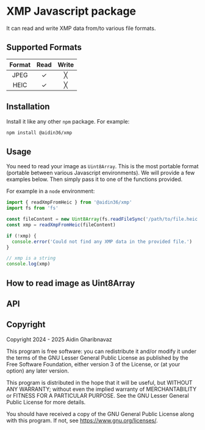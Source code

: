 # XMP Javascript package

It can read and write XMP data from/to various file formats.

## Supported Formats

| Format | Read | Write |
| :----: | :--: | :---: |
|  JPEG  |  ✓   |   ╳   |
|  HEIC  |  ✓   |   ╳   |

## Installation

Install it like any other `npm` package. For example:

```bash
npm install @aidin36/xmp
```

## Usage

You need to read your image as `Uint8Array`. This is the most portable format
(portable between various Javascript environments). We will provide a few
examples below. Then simply pass it to one of the functions provided.

For example in a `node` environment:

```Typescript
import { readXmpFromHeic } from '@aidin36/xmp'
import fs from 'fs'

const fileContent = new Uint8Array(fs.readFileSync('/path/to/file.heic'))
const xmp = readXmpFromHeic(fileContent)

if (!xmp) {
  console.error('Could not find any XMP data in the provided file.')
}

// xmp is a string
console.log(xmp)
```

## How to read image as Uint8Array

## API

## Copyright

Copyright 2024 - 2025 Aidin Gharibnavaz

This program is free software: you can redistribute it and/or modify it under the terms of the GNU Lesser General Public License as published by the Free Software Foundation, either version 3 of the License, or (at your option) any later version.

This program is distributed in the hope that it will be useful, but WITHOUT ANY WARRANTY; without even the implied warranty of MERCHANTABILITY or FITNESS FOR A PARTICULAR PURPOSE. See the GNU Lesser General Public License for more details.

You should have received a copy of the GNU General Public License along with this program. If not, see <https://www.gnu.org/licenses/>.
